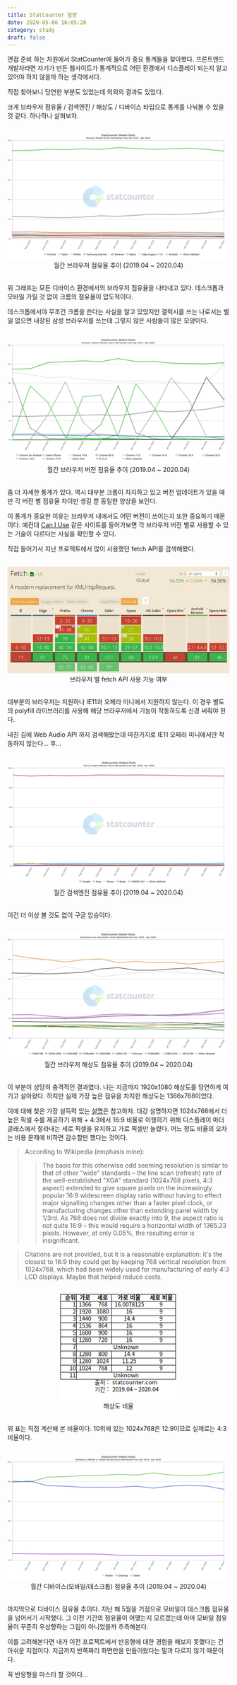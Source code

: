 ```yaml
---
title: StatCounter 탐방
date: 2020-05-06 16:05:28
category: study
draft: false
---
```


면접 준비 하는 차원에서 StatCounter에 들어가 중요 통계들을 찾아봤다. 프론트엔드 개발자라면 자기가 만든 웹사이트가 통계적으로 어떤 환경에서 디스플레이 되는지 알고 있어야 하지 않을까 하는 생각에서다.

직접 찾아보니 당연한 부분도 있었는데 의외의 결과도 있었다.

크게 브라우저 점유율 / 검색엔진 / 해상도 / 디바이스 타입으로 통계를 나눠볼 수 있을 것 같다. 하나하나 살펴보자.

<br>

<div align="center">
  <img src="./images/stat1.png" />월간 브라우저 점유율 추이 (2019.04 ~ 2020.04)
</div>

<br>

위 그래프는 모든 디바이스 환경에서의 브라우저 점유율을 나타내고 있다. 데스크톱과 모바일 가릴 것 없이 크롬의 점유율이 압도적이다.

데스크톱에서야 무조건 크롬을 쓴다는 사실을 알고 있었지만 갤럭시를 쓰는 나로서는 별일 없으면 내장된 삼성 브라우저를 쓰는데 그렇지 않은 사람들이 많은 모양이다.

<br>

<div align="center">
  <img src="./images/stat5.png" />월간 브라우저 버전 점유율 추이 (2019.04 ~ 2020.04)
</div>

<br>

좀 더 자세한 통계가 있다. 역시 대부분 크롬이 차지하고 있고 버전 업데이트가 있을 때만 각 버전 별 점유율 차이만 생길 뿐 동일한 양상을 보인다.

이 통계가 중요한 이유는 브라우저 내에서도 어떤 버전이 쓰이는지 또한 중요하기 때문이다. 예컨대 [Can I Use](https://caniuse.com/) 같은 사이트를 들어가보면 각 브라우저 버전 별로 사용할 수 있는 기술이 다르다는 사실을 확인할 수 있다.

직접 들어가서 지난 프로젝트에서 많이 사용했던 fetch API를 검색해봤다.

<br>

<div align="center">
  <img src="./images/caniuse.png" />브라우저 별 fetch API 사용 가능 여부
</div>

<br>

대부분의 브라우저는 지원하나 IE11과 오페라 미니에서 지원하지 않는다. 이 경우 별도의 polyfill 라이브러리를 사용해 해당 브라우저에서 기능이 작동하도록 신경 써줘야 한다.

내친 김에 Web Audio API 까지 검색해봤는데 마찬가지로 IE11 오페라 미니에서만 작동하지 않는다... 후...

<br>

<div align="center">
  <img src="./images/stat2.png" />월간 검색엔진 점유율 추이 (2019.04 ~ 2020.04)
</div>

<br>

이건 더 이상 볼 것도 없이 구글 압승이다.

<br>

<div align="center">
  <img src="./images/stat3.png" />월간 브라우저 해상도 점유율 추이 (2019.04 ~ 2020.04)
</div>

<br>

이 부분이 상당히 충격적인 결과였다. 나는 지금까지 1920x1080 해상도를 당연하게 여기고 살아왔다. 하지만 실제 가장 높은 점유을 차지한 해상도는 1366x768이었다.

이에 대해 찾은 가장 설득력 있는 [설명](https://superuser.com/questions/946086/why-does-1366x768-resolution-exist)은 참고하자. 대강 설명하자면 1024x768에서 더 높은 픽셀 수를 제공하기 위해 + 4:3에서 16:9 비율로 이행하기 위해 디스플레이 마더글래스에서 잘라내는 세로 픽셀을 유지하고 가로 픽셀만 늘렸다. 어느 정도 비율의 오차는 비용 문제에 비하면 감수할만 했다는 것이다.

> According to Wikipedia (emphasis mine):
>
> > The basis for this otherwise odd seeming resolution is similar to that of other "wide" standards – the line scan (refresh) rate of the well-established "XGA" standard (1024x768 pixels, 4:3 aspect) extended to give square pixels on the increasingly popular 16:9 widescreen display ratio without having to effect major signalling changes other than a faster pixel clock, or manufacturing changes other than extending panel width by 1/3rd. As 768 does not divide exactly into 9, the aspect ratio is not quite 16:9 – this would require a horizontal width of 1365.33 pixels. However, at only 0.05%, the resulting error is insignificant.

> Citations are not provided, but it is a reasonable explanation: it's the closest to 16:9 they could get by keeping 768 vertical resolution from 1024x768, which had been widely used for manufacturing of early 4:3 LCD displays. Maybe that helped reduce costs.

<br>

<div align="center">
  <img src="./images/stattable.png" /><br>해상도 비율
</div>

<br>

위 표는 직접 계산해 본 비율이다. 10위에 있는 1024x768은 12:9이므로 실제로는 4:3 비율이다.

<br>

<div align="center">
  <img src="./images/stat4.png" />월간 디바이스(모바일/데스크톱) 점유율 추이 (2019.04 ~ 2020.04)
</div>

<br>

마지막으로 디바이스 점유율 추이다. 지난 해 5월을 기점으로 모바일이 데스크톱 점유율을 넘어서기 시작했다. 그 이전 기간의 점유율이 어땠는지 모르겠는데 아마 모바일 점유율이 꾸준히 우상향하는 그림이 아니었을까 추측해본다.

이를 고려해본다면 내가 이전 프로젝트에서 반응형에 대한 경험을 해보지 못했다는 건 아쉬운 지점이다. 지금까지 반쪽짜리 화면만을 만들어왔다는 말과 다르지 않기 때문이다.

꼭 반응형을 마스터 할 것이다...
